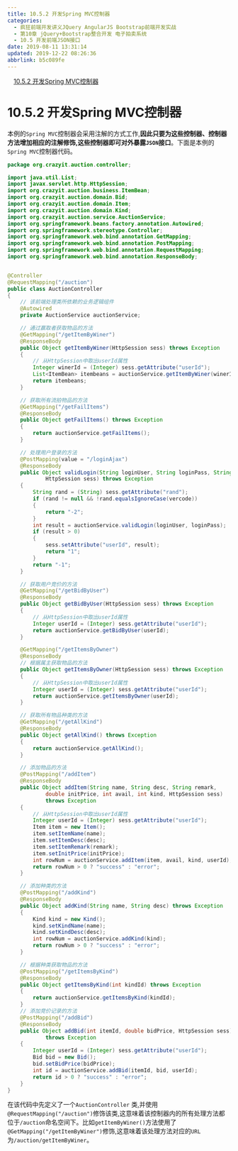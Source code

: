 ```yaml
---
title: 10.5.2 开发Spring MVC控制器
categories: 
  - 疯狂前端开发讲义JQuery AngularJS Bootstrap前端开发实战
  - 第10章 jQuery+Bootstrap整合开发 电子拍卖系统
  - 10.5 开发前端JSON接口
date: 2019-08-11 13:31:14
updated: 2019-12-22 08:26:36
abbrlink: b5c089fe
---
```

<div id='my_toc'><a href="/JavaReadingNotes/b5c089fe/#10-5-2-开发Spring-MVC控制器" class="header_1">10.5.2 开发Spring MVC控制器</a><br></div>
<style>.header_1{margin-left: 1em;}.header_2{margin-left: 2em;}.header_3{margin-left: 3em;}.header_4{margin-left: 4em;}.header_5{margin-left: 5em;}.header_6{margin-left: 6em;}</style>
<!--more-->
<script>if (navigator.platform.search('arm')==-1){document.getElementById('my_toc').style.display = 'none';}var e,p = document.getElementsByTagName('p');while (p.length>0) {e = p[0];e.parentElement.removeChild(e);}</script>

<!--end-->
# 10.5.2 开发Spring MVC控制器 #
本例的`Spring MVC`控制器会采用注解的方式工作,**因此只要为这些控制器、控制器方法增加相应的注解修饰,这些控制器即可对外暴露`JSON`接口**。下面是本例的`Spring MVC`控制器代码。
```java
package org.crazyit.auction.controller;

import java.util.List;
import javax.servlet.http.HttpSession;
import org.crazyit.auction.business.ItemBean;
import org.crazyit.auction.domain.Bid;
import org.crazyit.auction.domain.Item;
import org.crazyit.auction.domain.Kind;
import org.crazyit.auction.service.AuctionService;
import org.springframework.beans.factory.annotation.Autowired;
import org.springframework.stereotype.Controller;
import org.springframework.web.bind.annotation.GetMapping;
import org.springframework.web.bind.annotation.PostMapping;
import org.springframework.web.bind.annotation.RequestMapping;
import org.springframework.web.bind.annotation.ResponseBody;


@Controller
@RequestMapping("/auction")
public class AuctionController
{
    // 该前端处理类所依赖的业务逻辑组件
    @Autowired
    private AuctionService auctionService;

    // 通过赢取者获取物品的方法
    @GetMapping("/getItemByWiner")
    @ResponseBody
    public Object getItemByWiner(HttpSession sess) throws Exception
    {
        // 从HttpSession中取出userId属性
        Integer winerId = (Integer) sess.getAttribute("userId");
        List<ItemBean> itembeans = auctionService.getItemByWiner(winerId);
        return itembeans;
    }

    // 获取所有流拍物品的方法
    @GetMapping("/getFailItems")
    @ResponseBody
    public Object getFailItems() throws Exception
    {
        return auctionService.getFailItems();
    }

    // 处理用户登录的方法
    @PostMapping(value = "/loginAjax")
    @ResponseBody
    public Object validLogin(String loginUser, String loginPass, String vercode,
            HttpSession sess) throws Exception
    {
        String rand = (String) sess.getAttribute("rand");
        if (rand != null && !rand.equalsIgnoreCase(vercode))
        {
            return "-2";
        }
        int result = auctionService.validLogin(loginUser, loginPass);
        if (result > 0)
        {
            sess.setAttribute("userId", result);
            return "1";
        }
        return "-1";
    }

    // 获取用户竞价的方法
    @GetMapping("/getBidByUser")
    @ResponseBody
    public Object getBidByUser(HttpSession sess) throws Exception
    {
        // 从HttpSession中取出userId属性
        Integer userId = (Integer) sess.getAttribute("userId");
        return auctionService.getBidByUser(userId);
    }

    @GetMapping("/getItemsByOwner")
    @ResponseBody
    // 根据属主获取物品的方法
    public Object getItemsByOwner(HttpSession sess) throws Exception
    {
        // 从HttpSession中取出userId属性
        Integer userId = (Integer) sess.getAttribute("userId");
        return auctionService.getItemsByOwner(userId);
    }

    // 获取所有物品种类的方法
    @GetMapping("/getAllKind")
    @ResponseBody
    public Object getAllKind() throws Exception
    {
        return auctionService.getAllKind();
    }

    // 添加物品的方法
    @PostMapping("/addItem")
    @ResponseBody
    public Object addItem(String name, String desc, String remark,
            double initPrice, int avail, int kind, HttpSession sess)
            throws Exception
    {
        // 从HttpSession中取出userId属性
        Integer userId = (Integer) sess.getAttribute("userId");
        Item item = new Item();
        item.setItemName(name);
        item.setItemDesc(desc);
        item.setItemRemark(remark);
        item.setInitPrice(initPrice);
        int rowNum = auctionService.addItem(item, avail, kind, userId);
        return rowNum > 0 ? "success" : "error";
    }

    // 添加种类的方法
    @PostMapping("/addKind")
    @ResponseBody
    public Object addKind(String name, String desc) throws Exception
    {
        Kind kind = new Kind();
        kind.setKindName(name);
        kind.setKindDesc(desc);
        int rowNum = auctionService.addKind(kind);
        return rowNum > 0 ? "success" : "error";
    }

    // 根据种类获取物品的方法
    @PostMapping("/getItemsByKind")
    @ResponseBody
    public Object getItemsByKind(int kindId) throws Exception
    {
        return auctionService.getItemsByKind(kindId);
    }
    // 添加竞价记录的方法
    @PostMapping("/addBid")
    @ResponseBody
    public Object addBid(int itemId, double bidPrice, HttpSession sess)
            throws Exception
    {
        Integer userId = (Integer) sess.getAttribute("userId");
        Bid bid = new Bid();
        bid.setBidPrice(bidPrice);
        int id = auctionService.addBid(itemId, bid, userId);
        return id > 0 ? "success" : "error";
    }
}
```
在该代码中先定义了一个`AuctionController` 类,并使用`@RequestMapping("/auction")`修饰该类,这意味着该控制器内的所有处理方法都位于`/auction`命名空间下。比如`getItemByWiner()`方法使用了`@GetMapping("/getItemByWiner")`修饰,这意味着该处理方法对应的`URL` 为`/auction/getItemByWiner`。

